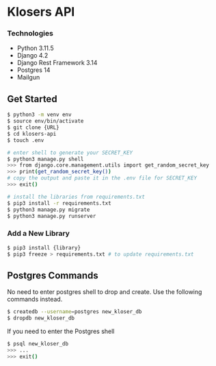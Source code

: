 # Klosers API

### Technologies
- Python 3.11.5
- Django 4.2
- Django Rest Framework 3.14
- Postgres 14
- Mailgun


## Get Started


```bash
$ python3 -m venv env
$ source env/bin/activate
$ git clone {URL}
$ cd klosers-api
$ touch .env

# enter shell to generate your SECRET_KEY
$ python3 manage.py shell
>>> from django.core.management.utils import get_random_secret_key
>>> print(get_random_secret_key())
# copy the output and paste it in the .env file for SECRET_KEY
>>> exit()

# install the libraries from requirements.txt
$ pip3 install -r requirements.txt
$ python3 manage.py migrate
$ python3 manage.py runserver
```

### Add a New Library

```bash
$ pip3 install {library}
$ pip3 freeze > requirements.txt # to update requirements.txt
```


## Postgres Commands
No need to enter postgres shell to drop and create. Use the following commands instead.

```bash
$ createdb --username=postgres new_kloser_db
$ dropdb new_kloser_db
```

If you need to enter the Postgres shell 
```bash
$ psql new_kloser_db
>>> ...
>>> exit()
```


